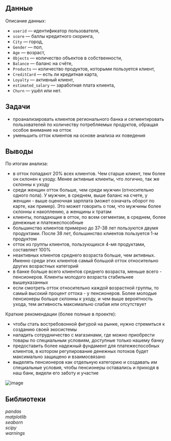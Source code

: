 ## Данные

Описание данных: 

- `userid` — идентификатор пользователя,
- `score` — баллы кредитного скоринга,
- `City` — город,
- `Gender` — пол,
- `Age` — возраст,
- `Objects` — количество объектов в собственности,
- `Balance` — баланс на счёте,
- `Products` — количество продуктов, которыми пользуется клиент,
- `CreditCard` — есть ли кредитная карта,
- `Loyalty` — активный клиент,
- `estimated_salary` — заработная плата клиента,
- `Churn` — ушёл или нет.

## Задачи

- проанализировать клиентов регионального банка и сегментировать пользователей по количеству потребляемых продуктов, обращая особое внимание на отток
- уменьшить отток клиентов на основе анализа их поведения

## Выводы
По итогам анализа:
- в отток попадают 20% всех клиентов. Чем старше клиент, тем более он склонен к уходу. Менее активные клиенты, что логично, так же склонны к уходу
- среди женщин отток больше, чем среди мужчин (относительно одного пола). У мужчин, в среднем, выше баланс на счете, у женщин - выше оценочная зарплата (может означать оборот по карте, как пример). Это может говорить о том, что мужчины более склонны к накоплению, а женщины к тратам
- клиенты, попадающие в отток, по всем сегментам, в среднем, более денежные и платежеспособные
- большинство клиентов примерно до 37-38 лет пользуются двумя продуктами. После 38 лет, большинство клиентов пользуется 1-м продуктом
- отток из группы клиентов, пользующихся 4-мя продуктами, составляет 100%
- неактивных клиентов среднего возраста больше, чем активных. Именно среди этих клиентов самый большой отток относительно других возрастных категорий
- в банке больше всего клиентов среднего возраста, меньше всего - пенсионеров. Клиенты молодого возраста стабильнее вышеуказанных
- если смотреть отток относительно каждой возрастной группы, то самый высокий процент оттока - у пенсионеров. Более молодые пенсионеры больше склонны к уходу, и чем выше вероятность ухода, тем активность максимально слабая или отсутствует

Краткие рекомендации (более полные в проекте):
- чтобы стать востребовонной фигурой на рынке, нужно стремиться к созданию своей экосистемы
- наладить сотрудничество с магазинами, где можно приобрести товары по специальным условиям, доступные только нашему банку
- предоставить более надежный фундамент для платежеспособных клиентов, в котором регулирование денежных потоков будет максимально защищено и взаимосвязано
- выделять пенсионеров как отдельную категорию и создавать им специальные условия, чтобы пенсионеры оставались и приходя в наш банк, видели его заботу и участие

![image](https://user-images.githubusercontent.com/110093043/215461230-3cfa441f-18db-4276-b160-cd33fd3f158c.png ) 

## Библиотеки

*pandas*
<br>
*matplotlib*
<br>
*seaborn*
<br>
*scipy*
<br>
*warnings*
